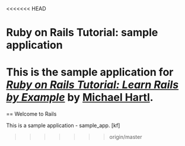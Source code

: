 <<<<<<< HEAD
# Ruby on Rails Tutorial: sample application

This is the sample application for [*Ruby on Rails Tutorial: Learn Rails by Example*](http://railstutorial.org/) by [Michael Hartl](http://michaelhartl.com/).
=======
== Welcome to Rails

This is a sample application - sample_app. [kf]
>>>>>>> origin/master
